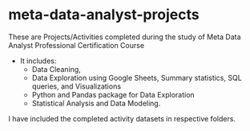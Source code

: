 # meta-data-analyst-projects
These are Projects/Activities completed  during the study of Meta Data Analyst Professional Certification Course
- It includes:
  - Data Cleaning,
  - Data Exploration using Google Sheets, Summary statistics, SQL queries, and Visualizations
  - Python and Pandas package for Data Exploration
  - Statistical Analysis and Data Modeling.

I have included the completed activity datasets in respective folders.
